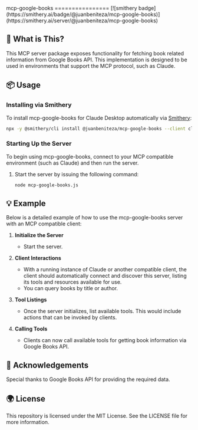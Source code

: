 <readme>
mcp-google-books
================
[![smithery badge](https://smithery.ai/badge/@juanbeniteza/mcp-google-books)](https://smithery.ai/server/@juanbeniteza/mcp-google-books)

## 🧐 What is This?

This MCP server package exposes functionality for fetching book related information from Google Books API. This implementation is designed to be used in environments that support the MCP protocol, such as Claude. 

## 📦 Usage

### Installing via Smithery

To install mcp-google-books for Claude Desktop automatically via [Smithery](https://smithery.ai/server/@juanbeniteza/mcp-google-books):

```bash
npx -y @smithery/cli install @juanbeniteza/mcp-google-books --client claude
```

### Starting Up the Server

To begin using mcp-google-books, connect to your MCP compatible environment (such as Claude) and then run the server.

1.	Start the server by issuing the following command:
	```sh
	node mcp-google-books.js
	```
   
## 💡 Example

Below is a detailed example of how to use the mcp-google-books server with an MCP compatible client:

1. **Initialize the Server**
 	- Start the server.
 
3. **Client Interactions**
	- With a running instance of Claude or another compatible client, the client should automatically connect and discover this server, listing its tools and resources available for use.
	- You can query books by title or author.
 
4. **Tool Listings**
	- Once the server initializes, list available tools. This would include actions that can be invoked by clients.

5. **Calling Tools**
	- Clients can now call available tools for getting book information via Google Books API.
 
## 🙏 Acknowledgements

Special thanks to Google Books API for providing the required data. 

## 🌍 License

This repository is licensed under the MIT License. See the LICENSE file for more information.
</readme>
